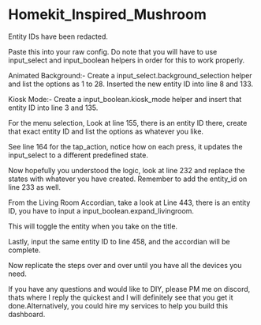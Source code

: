 # Homekit_Inspired_Mushroom

Entity IDs have been redacted.

Paste this into your raw config. Do note that you will have to use input_select and input_boolean helpers in order for this to work properly.

Animated Background:- Create a input_select.background_selection helper and list the options as 1 to 28. Inserted the new entity ID into line 8 and 133.

Kiosk Mode:- Create a input_boolean.kiosk_mode helper and insert that entity ID into line 3 and 135.

For the menu selection, Look at line 155, there is an entity ID there, create that exact entity ID and list the options as whatever you like.

See line 164 for the tap_action, notice how on each press, it updates the input_select to a different predefined state.

Now hopefully you understood the logic, look at line 232 and replace the states with whatever you have created. Remember to add the entity_id on line 233 as well.

From the Living Room Accordian, take a look at Line 443, there is an entity ID, you have to input a input_boolean.expand_livingroom.

This will toggle the entity when you take on the title.

Lastly, input the same entity ID to line 458, and the accordian will be complete.

Now replicate the steps over and over until you have all the devices you need.

If you have any questions and would like to DIY, please PM me on discord, thats where I reply the quickest and I will definitely see that you get it done.Alternatively, you could hire my services to help you build this dashboard.
